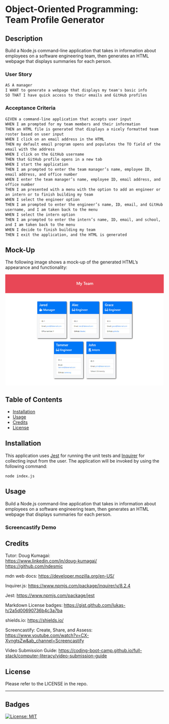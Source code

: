 # Object-Oriented Programming: Team Profile Generator

## Description

Build a Node.js command-line application that takes in information about employees on a software engineering team, then generates an HTML webpage that displays summaries for each person.

### User Story

```
AS A manager
I WANT to generate a webpage that displays my team's basic info
SO THAT I have quick access to their emails and GitHub profiles
```

### Acceptance Criteria

```
GIVEN a command-line application that accepts user input
WHEN I am prompted for my team members and their information
THEN an HTML file is generated that displays a nicely formatted team roster based on user input
WHEN I click on an email address in the HTML
THEN my default email program opens and populates the TO field of the email with the address
WHEN I click on the GitHub username
THEN that GitHub profile opens in a new tab
WHEN I start the application
THEN I am prompted to enter the team manager’s name, employee ID, email address, and office number
WHEN I enter the team manager’s name, employee ID, email address, and office number
THEN I am presented with a menu with the option to add an engineer or an intern or to finish building my team
WHEN I select the engineer option
THEN I am prompted to enter the engineer’s name, ID, email, and GitHub username, and I am taken back to the menu
WHEN I select the intern option
THEN I am prompted to enter the intern’s name, ID, email, and school, and I am taken back to the menu
WHEN I decide to finish building my team
THEN I exit the application, and the HTML is generated
```

## Mock-Up

The following image shows a mock-up of the generated HTML’s appearance and functionality:

![HTML webpage titled “My Team” features five boxes listing employee names, titles, and other key info.](./Assets/10-object-oriented-programming-homework-demo.png)


## Table of Contents

- [Installation](#installation)
- [Usage](#usage)
- [Credits](#credits)
- [License](#license)

## Installation

This application uses [Jest](https://www.npmjs.com/package/jest) for running the unit tests and [Inquirer](https://www.npmjs.com/package/inquirer/v/8.2.4) for collecting input from the user. The application will be invoked by using the following command:

```
node index.js
```

## Usage

Build a Node.js command-line application that takes in information about employees on a software engineering team, then generates an HTML webpage that displays summaries for each person.

### Screencastify Demo



## Credits

Tutor: Doug Kumagai:
<br />
https://www.linkedin.com/in/doug-kumagai/
<br />
https://github.com/ndesmic
<br />

mdn web docs: https://developer.mozilla.org/en-US/

Inquirer.js: https://www.npmjs.com/package/inquirer/v/8.2.4

Jest: https://www.npmjs.com/package/jest

Markdown License badges: https://gist.github.com/lukas-h/2a5d00690736b4c3a7ba

shields.io: https://shields.io/

Screencastify: Create, Share, and Assess: https://www.youtube.com/watch?v=CX-XvngtsZw&ab_channel=Screencastify

Video Submission Guide: https://coding-boot-camp.github.io/full-stack/computer-literacy/video-submission-guide


## License

Please refer to the LICENSE in the repo.

---

## Badges

[![License: MIT](https://img.shields.io/badge/License-MIT-yellow.svg)](https://opensource.org/licenses/MIT)

